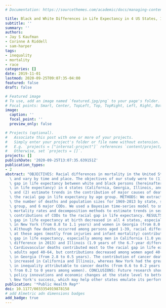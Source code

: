```yaml
---
# Documentation: https://sourcethemes.com/academic/docs/managing-content/

title: Black and White Differences in Life Expectancy in 4 US States, 1969-2013
subtitle: ''
summary: ''
authors:
- Jay S Kaufman
- Corinne A Riddell
- sam-harper
tags:
- inequality
- mortality
- race
categories: []
date: 2019-11-01
lastmod: 2020-09-25T09:07:35-04:00
featured: false
draft: false

# Featured image
# To use, add an image named `featured.jpg/png` to your page's folder.
# Focal points: Smart, Center, TopLeft, Top, TopRight, Left, Right, BottomLeft, Bottom, BottomRight.
image:
  caption: ''
  focal_point: ''
  preview_only: false

# Projects (optional).
#   Associate this post with one or more of your projects.
#   Simply enter your project's folder or file name without extension.
#   E.g. `projects = ["internal-project"]` references `content/project/deep-learning/index.md`.
#   Otherwise, set `projects = []`.
projects: []
publishDate: '2020-09-25T13:07:35.639151Z'
publication_types:
- 2
abstract: "OBJECTIVES: Racial differences in mortality in the United States have narrowed\
  \ and vary by time and place. The objectives of our study were to (1) examine the\
  \ gap in life expectancy between white and black persons (hereinafter, racial gap\
  \ in life expectancy) in 4 states (California, Georgia, Illinois, and New York)\
  \ and (2) estimate trends in the contribution of major causes of death (CODs) to\
  \ the racial gap in life expectancy by age group. METHODS: We extracted data on\
  \ the number of deaths and population sizes for 1969-2013 by state, sex, race, age\
  \ group, and 6 major CODs. We used a Bayesian time-series model to smooth and impute\
  \ mortality rates and decomposition methods to estimate trends in sex- and age-specific\
  \ contributions of CODs to the racial gap in life expectancy. RESULTS: The racial\
  \ gap in life expectancy at birth decreased in all 4 states, especially among men\
  \ in New York (from 8.8 to 1.1 years) and women in Georgia (from 8.0 to 1.7 years).\
  \ Although few deaths occurred among persons aged 1-39, racial differences in mortality\
  \ at these ages (mostly from injuries and infant mortality) contributed to the racial\
  \ gap in life expectancy, especially among men in California (1.0 year of the 4.3-year\
  \ difference in 2013) and Illinois (1.9 years of the 6.7-year difference in 2013).\
  \ Cardiovascular deaths contributed most to the racial gap in life expectancy for\
  \ adults aged 40-64, but contributions decreased among women aged 40-64, especially\
  \ in Georgia (from 2.8 to 0.5 years). The contribution of cancer deaths to inequality\
  \ increased in California and Illinois, whereas New York had the greatest reductions\
  \ in inequality attributable to cancer deaths (from 0.6 to 0.2 years among men and\
  \ from 0.2 to 0 years among women). CONCLUSIONS: Future research should identify\
  \ policy innovations and economic changes at the state level to better understand\
  \ New York's success, which may help other states emulate its performance."
publication: '*Public Health Rep*'
doi: 10.1177/0033354919878158
# add Almetric adn dimensions badges
add_badge: true
---
```

